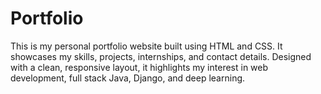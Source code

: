 # Portfolio
This is my personal portfolio website built using HTML and CSS. It showcases my skills, projects, internships, and contact details. Designed with a clean, responsive layout, it highlights my interest in web development, full stack Java, Django, and deep learning.
